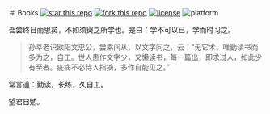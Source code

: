 ＃ Books [![star this repo](http://github-svg-buttons.herokuapp.com/star.svg?user=Urinx&repo=Books&style=flat&background=1081C1)](http://github.com/Urinx/Books) [![fork this repo](http://github-svg-buttons.herokuapp.com/fork.svg?user=Urinx&repo=Books&style=flat&background=1081C1)](http://github.com/Urinx/Books/fork) [![license](https://img.shields.io/github/license/Urinx/Books.svg)](https://github.com/Urinx/Books/blob/master/LICENSE) ![platform](https://img.shields.io/badge/platform-osx-lightgrey.svg)

吾尝终日而思矣，不如须臾之所学也。是曰：学不可以已，学而时习之。

> 孙莘老识欧阳文忠公，尝乘间从，以文字问之，云：“无它术，唯勤读书而多为之，自工。世人患作文字少，又懒读书，每一篇出，即求过人，如此少有至者。疵病不必待人指摘，多作自能见之。”

常言道：勤读，长练，久自工。

望君自勉。
